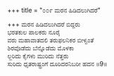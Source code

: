 +++
title = "೦೦೯ ಮರನ ಹಿಡಿದಲುಗಿದರೆ"

+++
ಮರನ ಹಿಡಿದಲುಗಿದರೆ ಬಿದ್ದರು  
ಭರತಕುಲ ಪಾಲಕರು ನೂರೈ  
ವರು ಮಹಾವಾತದಲಿ ತರುಫಲನಿಕರ ಬೀಳ್ವಂತೆ   
ಶಿರವೊಡೆದು ಬೆನ್ನೊಡೆದು ಮೊಳಕಾ  
ಲ್ಜರಿದು ಕೈಗಳು ಮುರಿದು ನೆತ್ತರು   
ಸುರಿದು ಧೃತರಾಷ್ಟ್ರಂಗೆ ದೂರಿದರನಿಬರೀ ಹದನ     ॥9॥